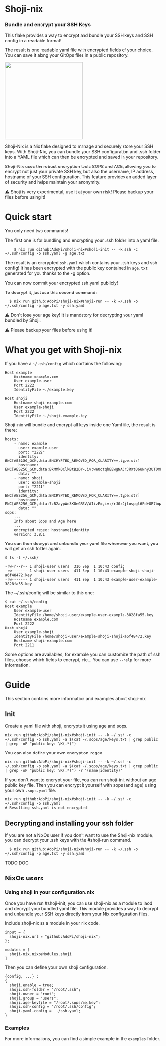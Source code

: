 # Shoji-nix 

### Bundle and encrypt your SSH Keys

This flake provides a way to encrypt and bundle your SSH keys and SSH config in a readable format! 

The result is one readable yaml file with encrypted fields of your choice. You can save it along your GitOps files in a public repository.

<img src="https://github.com/AdoPi/shoji-nix/assets/5956940/84de5a8b-04fe-42f3-ba52-b5f74b2c1ce4" width="250" height="250">

Shoji-Nix is a Nix flake designed to manage and securely store your SSH keys. With Shoji-Nix, you can bundle your SSH configuration and .ssh folder into a YAML file which can then be encrypted and saved in your repository.

Shoji-Nix uses the robust encryption tools SOPS and AGE, allowing you to encrypt not just your private SSH key, but also the username, IP address, hostname of your SSH configuration. This feature provides an added layer of security and helps maintain your anonymity.

⚠️ Shoji is very experimental, use it at your own risk! Please backup your files before using it!

# Quick start

You only need two commands!

The first one is for bundling and encrypting your .ssh folder into a yaml file.

```
    $ nix run github:AdoPi/shoji-nix#shoji-init -- -k ssh -c ~/.ssh/config -o ssh.yaml -g age.txt
```

The result is an encrypted `ssh.yaml` which contains your .ssh keys and ssh config! 
It has been encrypted with the public key contained in `age.txt` generated for you thanks to the -g option.

You can now commit your encrypted ssh.yaml publicly!

To decrypt it, just use this second command:

```
  $ nix run github:AdoPi/shoji-nix#shoji-run -- -k ~/.ssh -o ~/.ssh/config -p age.txt -y ssh.yaml
```

⚠️ Don't lose your age key! It is mandatory for decrypting your yaml bundled by Shoji.

⚠️ Please backup your files before using it!

# What you get with Shoji-nix

If you have a `~/.ssh/config` which contains the following:

```
Host example
	Hostname example.com
	User example-user
	Port 2222
	IdentityFile ~./example.key

Host shoji
	Hostname shoji-example.com
	User example-shoji
	Port 2222
	IdentityFile ~./shoji-example.key

```

Shoji-nix will bundle and encrypt all keys inside one Yaml file, the result is there:

```
hosts:
    - name: example
      user: example-user
      port: "2222"
      identity: ENC[AES256_GCM,data:ENCRYPTED_REMOVED_FOR_CLARITY==,type:str]
      hostname: ENC[AES256_GCM,data:BkMMk0ClkBtB2DY=,iv:weOotqhEEwgNAOrJRXt06uNny3UT0mFYYSJKlyj+Mzk=,tag:lam8Lu5Z1hX5K8xZm6zb4g==,type:str]
      data: ""
    - name: shoji
      user: example-shoji
      port: "2211"
      identity: ENC[AES256_GCM,data:ENCRYPTED_REMOVED_FOR_CLARITY==,type:str]
      hostname: ENC[AES256_GCM,data:7zB2aypWn3K8eGR6V/AIizE=,iv:/rJ0zOjlospgl6Fd+OR7bqaUOmiGLuHLdsRm/2IKyg4=,tag:iVFTR/RdwZJKk0dSARnePQ==,type:str]
      data: ""
sops:
    ...
    Info about Sops and Age here
    ...
    encrypted_regex: hostname|identity
    version: 3.8.1

```

You can then decrypt and unbundle your yaml file whenever you want, you will get an ssh folder again.


```
$ ls -l ~/.ssh/

-rw-r--r-- 1 shoji-user users  316 Sep  1 10:43 config
-rw------- 1 shoji-user users  411 Sep  1 10:43 example-shoji-shoji-a6f48472.key
-rw------- 1 shoji-user users  411 Sep  1 10:43 example-user-example-3828fa55.key
```

The ~/.ssh/config will be similar to this one:

```
$ cat ~/.ssh/config
Host example
	User example-user
	IdentityFile /home/shoji-user/example-user-example-3828fa55.key
	Hostname example.com
	Port 2222
Host shoji
	User example-shoji
	IdentityFile /home/shoji-user/example-shoji-shoji-a6f48472.key
	Hostname shoji-example.com
	Port 2211
```

Some options are availables, for example you can customize the path of ssh files, choose which fields to encrypt, etc... You can use `--help` for more information.


# Guide

This section contains more information and examples about shoji-nix

## Init
Create a yaml file with shoji, encrypts it using age and sops.

```
nix run github:AdoPi/shoji-nix#shoji-init -- -k ~/.ssh -c ~/.ssh/config -o ssh.yaml -a $(cat ~/.sops/age/keys.txt | grep public | grep -oP "public key: \K(.*)")
```

You can also define your own encryption-regex

```
nix run github:AdoPi/shoji-nix#shoji-init -- -k ~/.ssh -c ~/.ssh/config -o ssh.yaml -a $(cat ~/.sops/age/keys.txt | grep public | grep -oP "public key: \K(.*)") -r '(name|identity)'
```

If you don't want to encrypt your file, you can run shoji-init without an age public key file.
Then you can encrypt it yourself with sops (and age) using your own `.sops.yaml` file.

```
nix run github:AdoPi/shoji-nix#shoji-init -- -k ~/.ssh -c ~/.ssh/config -o ssh.yaml
# Resulting ssh.yaml is not encrypted
```

## Decrypting and installing your ssh folder
If you are not a NixOs user if you don't want to use the Shoji-nix module, you can decrypt your .ssh keys with the #shoji-run command.

```
  $ nix run github:AdoPi/shoji-nix#shoji-run -- -k ~/.ssh -o ~/.ssh/config -p age.txt -y ssh.yaml
```

TODO DOC


## NixOs users

### Using shoji in your configuration.nix

Once you have run #shoji-init, you can use shoji-nix as a module to laod and decrypt your bundled yaml file.
This module provides a way to decrypt and unbundle your SSH keys directly from your Nix configuration files.

Include shoji-nix as a module in your nix code.

```
input = {
  shoji-nix.url = "github:AdoPi/shoji-nix";
};
```

```
modules = [
  shoji-nix.nixosModules.shoji
]
```

Then you can define your own shoji configuration.

```
{config, ...} :
{
  shoji.enable = true;
  shoji.ssh-folder = "/root/.ssh";
  shoji.owner = "root";
  shoji.group = "users";
  shoji.age-keyfile = "/root/.sops/me.key";
  shoji.ssh-config = "/root/.ssh/config";
  shoji.yaml-config =  ./ssh.yaml;
}
```
### Examples
For more informations, you can find a simple example in the `examples` folder.

